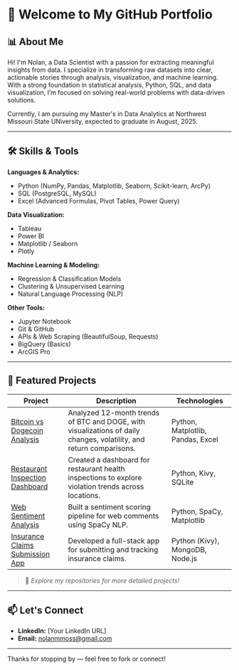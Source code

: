 # 👋 Welcome to My GitHub Portfolio

## 📊 About Me

Hi! I'm Nolan, a Data Scientist with a passion for extracting meaningful insights from data. I specialize in transforming raw datasets into clear, actionable stories through analysis, visualization, and machine learning. With a strong foundation in statistical analysis, Python, SQL, and data visualization, I’m focused on solving real-world problems with data-driven solutions.

Currently, I am pursuing my Master's in Data Analytics at Northwest Missouri State UNiversity, expected to graduate in August, 2025.

---

## 🛠️ Skills & Tools

**Languages & Analytics:**
- Python (NumPy, Pandas, Matplotlib, Seaborn, Scikit-learn, ArcPy)
- SQL (PostgreSQL, MySQL)
- Excel (Advanced Formulas, Pivot Tables, Power Query)

**Data Visualization:**
- Tableau
- Power BI
- Matplotlib / Seaborn
- Plotly

**Machine Learning & Modeling:**
- Regression & Classification Models
- Clustering & Unsupervised Learning
- Natural Language Processing (NLP)

**Other Tools:**
- Jupyter Notebook
- Git & GitHub
- APIs & Web Scraping (BeautifulSoup, Requests)
- BigQuery (Basics)
- ArcGIS Pro

---

## 📂 Featured Projects

| Project | Description | Technologies |
| ------- | ----------- | ------------ |
| [Bitcoin vs Dogecoin Analysis](link-to-repo) | Analyzed 12-month trends of BTC and DOGE, with visualizations of daily changes, volatility, and return comparisons. | Python, Matplotlib, Pandas, Excel |
| [Restaurant Inspection Dashboard](link-to-repo) | Created a dashboard for restaurant health inspections to explore violation trends across locations. | Python, Kivy, SQLite |
| [Web Sentiment Analysis](link-to-repo) | Built a sentiment scoring pipeline for web comments using SpaCy NLP. | Python, SpaCy, Matplotlib |
| [Insurance Claims Submission App](link-to-repo) | Developed a full-stack app for submitting and tracking insurance claims. | Python (Kivy), MongoDB, Node.js |

> 📌 *Explore my repositories for more detailed projects!*

---

## 📫 Let's Connect

- **LinkedIn:** [Your LinkedIn URL]
- **Email:** nolanmmoss@gmail.com


---

Thanks for stopping by — feel free to fork or connect!

